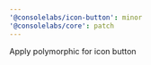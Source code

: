 ```yaml
---
'@consolelabs/icon-button': minor
'@consolelabs/core': patch
---
```


Apply polymorphic for icon button
